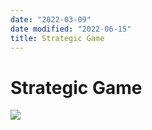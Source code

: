 ```yaml
---
date: "2022-03-09"
date modified: "2022-06-15"
title: Strategic Game
---
```


# Strategic Game
 ![](https://i.imgur.com/6dvFcke.png)
